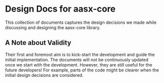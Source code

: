 # Design Docs for aasx-core

This collection of documents captures the design decisions we made while discussing and
designing the aasx-core library.

## A Note about Validity

Their first and foremost aim is to kick-start the development and guide the initial 
implementation.
The documents will not be continuously updated once we start with the development.
However, they are still useful for the future developers!
For example, parts of the code might be clearer when the initial design decisions are 
considered.
